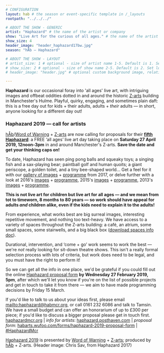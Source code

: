 ```yaml
---
# CONFIGURATION
layout: hab # the season or event-specific template in /_layouts
rootpath: "../../../"

# ABOUT THE SHOW - GENERIC
artist: "Haphazard" # the name of the artist or company
show: "Live Art for the curious of all ages." # the name of the artist or company
show_size: 4
header_image: "header_haphazard17bw.jpg"   
season: "hÅb — Haphazard" 

# ABOUT THE SHOW - LAYOUT
# artist_size: 1 # optional - size of artist name 1-5. Default is 1. Set longer names to lower values
# show_size: 2 # optional - size of show name 2-5. Default is 2. Set longer names to lower values
# header_image: "header.jpg" # optional custom background image, relative to current page

---         
```

**Haphazard** is our occasional foray into 'all ages' live art, with intriguing images and offbeat oddities dotted in and around the historic <a href="http://www.z-arts.org" target="_blank">Z-arts</a> building in Manchester's Hulme. Playful, quirky, engaging, and sometimes plain daft: this is a free day out for kids + their adults, adults + *their* adults — in short, anyone looking for a different day out!         
       
### Haphazard 2019 — call for artists         
[hÅb](/hab)/[Word of Warning](/) + <a href="http://www.z-arts.org" target="_blank">Z-arts</a> are now calling for proposals for their **[fifth Haphazard](/current/2019-haphazard)**: a FREE ‘all ages’ live art day taking place on **Saturday 27 April 2019, 12noon-3pm** in and around Manchester's Z-arts. **Save the date and get your thinking caps on!**         
         
To date, Haphazard has seen ping pong balls and squeaky toys; a singing fish and a sax-playing bear; paintball golf and human quoits; a giant periscope, a golden toilet, and a tiny bee-shaped world… Get a feel for it with our [gallery of images](/galleries/2018-emergency) + [programme](/archive/2017-haphazard) from 2017, or delve further with a look at 2016's [images](/galleries/2016-haphazard) + [programme](/archive/2016-haphazard), 2015's [images](/galleries/2015-haphazard) + [programme](/archive/2015-haphazard), 2013's [images](/galleries//2013-haphazard) + [programme](/archive/2013-spring/haphazard).         
        
**This is not live art for children but live art for all ages — and we mean from tot to timeworn, 8 months to 80 years — so work should have appeal for adults *and* children alike, even if the kids need to explain it to the adults!**        
            
From experience, what works best are big surreal images, interesting repetitive movement, and nothing too text-heavy. We have access to a variety of spaces throughout the Z-arts building: a café, an atrium, some small spaces, some stairwells, and a big black box (<a href="http://phaven-prod.s3.amazonaws.com/files/document_part/asset/2181982/T45imCOf7WX63-2Zcn9tTOY0L4E/Haphazard19_spaces.docx" target="_blank">download spaces info doc</a>).        
        
Durational, intervention, and ‘come + go’ work seems to work the best — we're *not* really looking for sit-down theatre shows. This isn't a really formal selection process with lots of criteria, but work does need to be legal, and you must have the right to perform it!        
         
So we can get all the info in one place, we'd be grateful if you could fill out the online <a href="http://habarts.wufoo.com/forms/haphazard-2019-proposal-form" target="_blank">Haphazard proposal form</a> **by Wednesday 27 February 2019, 5pm**, after which we'll let you know if you're on the list of possible projects and get in touch to take it from there — we aim to have made programming decisions by Friday 15 March.        
        
If you'd like to talk to us about your ideas first, please email <mailto:haphazard@habmcr.org>, or call 0161 232 6086 and talk to Tamsin. We have a small budget and can offer an honorarium of up to £300 per piece; if you'd like to discuss a bigger proposal please get in touch first.         
<a href="http://haphazardmcr.org" target="_blank">haphazardmcr.org</a> | *info for artists*: <a href="http://haphazard.posthaven.com" target="_blank">haphazard.posthaven.com</a> | *proposal form*: <a href="http://habarts.wufoo.com/forms/haphazard-2019-proposal-form" target="_blank">habarts.wufoo.com/forms/haphazard-2019-proposal-form</a> | <a href="http://twitter.com/hashtag/HaphazardMcr" target="_blank">#HaphazardMcr</a>           
        
[Haphazard 2019](/current/2019-haphazard) is presented by [Word of Warning](/) + <a href="http://www.z-arts.org" target="_blank">Z-arts</a>; produced by [hÅb](/hab) + Z-arts. (Header image: Chris Sav, from Haphazard 2017)
